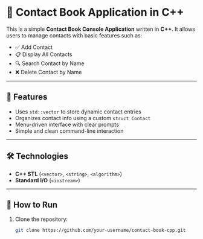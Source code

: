 # 📇 Contact Book Application in C++

This is a simple **Contact Book Console Application** written in **C++**. It allows users to manage contacts with basic features such as:

- ✅ Add Contact  
- 📋 Display All Contacts  
- 🔍 Search Contact by Name  
- ❌ Delete Contact by Name  

---

## 🚀 Features

- Uses `std::vector` to store dynamic contact entries
- Organizes contact info using a custom `struct Contact`
- Menu-driven interface with clear prompts
- Simple and clean command-line interaction

---

## 🛠 Technologies

- **C++ STL** (`<vector>`, `<string>`, `<algorithm>`)
- **Standard I/O** (`<iostream>`)

---

## 🔧 How to Run

1. Clone the repository:
   ```bash
   git clone https://github.com/your-username/contact-book-cpp.git
